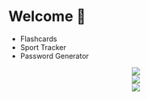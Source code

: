 <h1>Welcome 👋</h1>
<ul>
  <li>Flashcards</li>
  <li>Sport Tracker</li>
  <li>Password Generator</li>
</ul>
<p align="center">
  <img src="https://skillicons.dev/icons?i=html,css,js"/><br>
  <img src="https://skillicons.dev/icons?i=nodejs,react,npm"/><br>
  <img src="https://skillicons.dev/icons?i=vscode,windows,apple,ps,ai"/>
</p>
